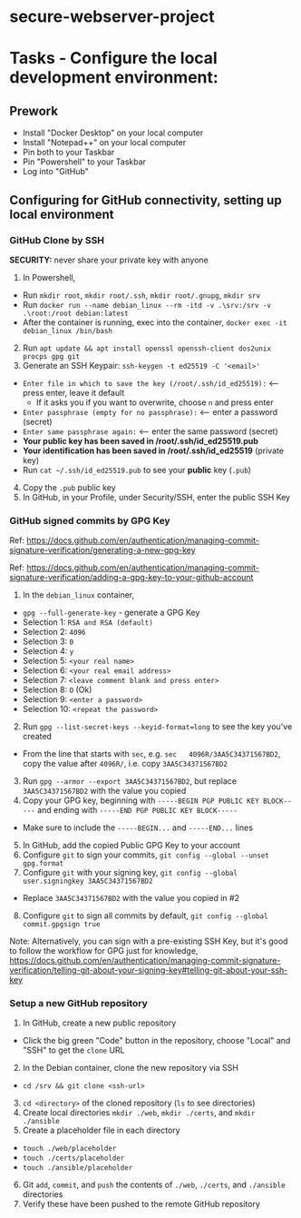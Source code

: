 # secure-webserver-project

# Tasks - Configure the local development environment:

## Prework

* Install "Docker Desktop" on your local computer
* Install "Notepad++" on your local computer
* Pin both to your Taskbar
* Pin "Powershell" to your Taskbar
* Log into "GitHub"

## Configuring for GitHub connectivity, setting up local environment

### GitHub Clone by SSH
**SECURITY:** never share your private key with anyone

1. In Powershell,
  * Run `mkdir root`, `mkdir root/.ssh`, `mkdir root/.gnupg`, `mkdir srv`
  * Run `docker run --name debian_linux --rm -itd -v .\srv:/srv -v .\root:/root debian:latest`
  * After the container is running, exec into the container, `docker exec -it debian_linux /bin/bash`
2. Run `apt update && apt install openssl openssh-client dos2unix procps gpg git`
3. Generate an SSH Keypair: `ssh-keygen -t ed25519 -C '<email>'`
  * `Enter file in which to save the key (/root/.ssh/id_ed25519):` <-- press enter, leave it default
    * If it asks you if you want to overwrite, choose `n` and press enter
  * `Enter passphrase (empty for no passphrase):` <-- enter a password (secret)
  * `Enter same passphrase again:` <-- enter the same password (secret)
  * **Your public key has been saved in /root/.ssh/id_ed25519.pub**
  * **Your identification has been saved in /root/.ssh/id_ed25519** (private key)
  * Run `cat ~/.ssh/id_ed25519.pub` to see your **public** key (`.pub`)
4. Copy the `.pub` public key
5. In GitHub, in your Profile, under Security/SSH, enter the public SSH Key

### GitHub signed commits by GPG Key

Ref: https://docs.github.com/en/authentication/managing-commit-signature-verification/generating-a-new-gpg-key

Ref: https://docs.github.com/en/authentication/managing-commit-signature-verification/adding-a-gpg-key-to-your-github-account

1. In the `debian_linux` container,
  * `gpg --full-generate-key` - generate a GPG Key
  * Selection 1: `RSA and RSA (default)`
  * Selection 2: `4096`
  * Selection 3: `0`
  * Selection 4: `y`
  * Selection 5: `<your real name>`
  * Selection 6: `<your real email address>`
  * Selection 7: `<leave comment blank and press enter>`
  * Selection 8: `O` (Ok)
  * Selection 9: `<enter a password>`
  * Selection 10: `<repeat the password>`
2. Run `gpg --list-secret-keys --keyid-format=long` to see the key you've created
  * From the line that starts with `sec`, e.g. `sec   4096R/3AA5C34371567BD2`, copy the value after `4096R/`, i.e. copy `3AA5C34371567BD2`
3. Run `gpg --armor --export 3AA5C34371567BD2`, but replace `3AA5C34371567BD2` with the value you copied
4. Copy your GPG key, beginning with `-----BEGIN PGP PUBLIC KEY BLOCK-----` and ending with `-----END PGP PUBLIC KEY BLOCK-----`
  * Make sure to include the `-----BEGIN...` and `-----END...` lines
5. In GitHub, add the copied Public GPG Key to your account
6. Configure `git` to sign your commits, `git config --global --unset gpg.format`
7. Configure `git` with your signing key, `git config --global user.signingkey 3AA5C34371567BD2`
  * Replace `3AA5C34371567BD2` with the value you copied in #2
8. Configure `git` to sign all commits by default, `git config --global commit.gpgsign true`

Note: Alternatively, you can sign with a pre-existing SSH Key, but it's good to follow the workflow for GPG just for knowledge, https://docs.github.com/en/authentication/managing-commit-signature-verification/telling-git-about-your-signing-key#telling-git-about-your-ssh-key

### Setup a new GitHub repository

1. In GitHub, create a new public repository
  * Click the big green "Code" button in the repository, choose "Local" and "SSH" to get the `clone` URL
2. In the Debian container, clone the new repository via SSH
  * `cd /srv && git clone <ssh-url>`
3. `cd <directory>` of the cloned repository (`ls` to see directories)
4. Create local directories `mkdir ./web`, `mkdir ./certs`, and `mkdir ./ansible`
5. Create a placeholder file in each directory
  * `touch ./web/placeholder`
  * `touch ./certs/placeholder`
  * `touch ./ansible/placeholder`
6. Git `add`, `commit`, and `push` the contents of `./web`, `./certs`, and `./ansible` directories
7. Verify these have been pushed to the remote GitHub repository
